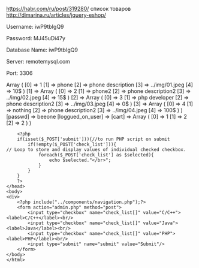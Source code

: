 https://habr.com/ru/post/319280/ список товаров
http://dimarina.ru/articles/jquery-eshop/



Username: iwP9tbIgQ9

Password: MJ45uDi47y

Database Name: iwP9tbIgQ9

Server: remotemysql.com

Port: 3306

<?php
$link = mysqli_connect("remotemysql.com", "iwP9tbIgQ9", "MJ45uDi47y");
if (!$link) {
    die("Connection failed: " . mysqli_connect_error());
}
print ("succes");




https://tutsplanet.com/simple-php-shopping-cart/

Array ( 
    [0] => Array ( 
        [0] => 1 
        [1] => phone 
        [2] => phone description 
        [3] => ../img/01.jpeg 
        [4] => 10$ ) 
    [1] => Array ( 
        [0] => 2 
        [1] => phone2 
        [2] => phone description2 
        [3] => ../img/02.jpeg 
        [4] => 15$ ) 
    [2] => Array ( [0] => 3 [1] => php developer [2] => phone description2 [3] => ../img/03.jpeg [4] => 0$ ) 
    [3] => Array ( [0] => 4 [1] => nothing [2] => phone description2 [3] => ../img/04.jpeg [4] => 100$ ) )
    
    
    [passwd] => beeone 
    [loggued_on_user] => [cart] => Array ( [0] => 1 [1] => 2 [2] => 2 ) )
    
    
    
    <head>
        <?php include("../components/head-tag-contents.php");?>
        <?php
        if(isset($_POST['submit'])){//to run PHP script on submit
            if(!empty($_POST['check_list'])){
    // Loop to store and display values of individual checked checkbox.
                foreach($_POST['check_list'] as $selected){
                    echo $selected."</br>";
                }
            }
        }
        ?>
    </head>
    <body>
    <div>
        <?php include("../components/navigation.php");?>
        <form action="admin.php" method="post">
            <input type="checkbox" name="check_list[]" value="C/C++"><label>C/C++</label><br/>
            <input type="checkbox" name="check_list[]" value="Java"><label>Java</label><br/>
            <input type="checkbox" name="check_list[]" value="PHP"><label>PHP</label><br/>
            <input type="submit" name="submit" value="Submit"/>
        </form>
    </body>
    </html>
